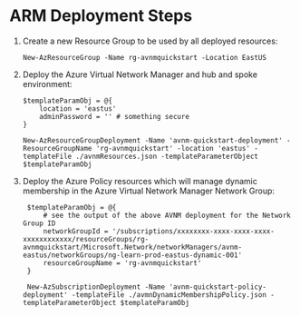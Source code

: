 # ARM Deployment Steps

1. Create a new Resource Group to be used by all deployed resources:

    ```azurepowershell
    New-AzResourceGroup -Name rg-avnmquickstart -Location EastUS
    ```

1. Deploy the Azure Virtual Network Manager and hub and spoke environment:

    ```azurepowershell
    $templateParamObj = @{
        location = 'eastus'
        adminPassword = '' # something secure
    }

    New-AzResourceGroupDeployment -Name 'avnm-quickstart-deployment' -ResourceGroupName 'rg-avnmquickstart' -location 'eastus' -templateFile ./avnmResources.json -templateParameterObject $templateParamObj
    ```

1. Deploy the Azure Policy resources which will manage dynamic membership in the Azure Virtual Network Manager Network Group:

   ```azurepowershell
    $templateParamObj = @{
        # see the output of the above AVNM deployment for the Network Group ID
        networkGroupId = '/subscriptions/xxxxxxxx-xxxx-xxxx-xxxx-xxxxxxxxxxxx/resourceGroups/rg-avnmquickstart/Microsoft.Network/networkManagers/avnm-eastus/networkGroups/ng-learn-prod-eastus-dynamic-001'
        resourceGroupName = 'rg-avnmquickstart'
    }

    New-AzSubscriptionDeployment -Name 'avnm-quickstart-policy-deployment' -templateFile ./avmnDynamicMembershipPolicy.json -templateParameterObject $templateParamObj
```

